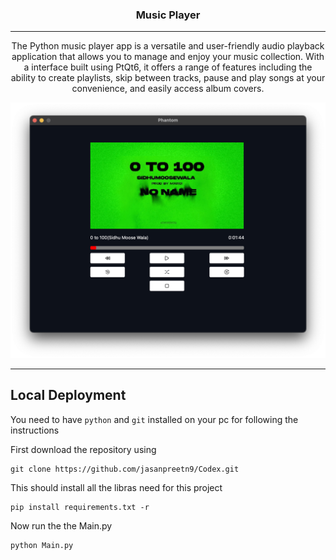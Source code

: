 
<!-- PROJECT LOGO -->
<p align="center">
  <div align="center">
    <h3>Music Player</h3>
  </div>

  <hr />

  <p align="center">
    The Python music player app is a versatile and user-friendly audio playback application that allows you to manage and enjoy your music collection. With a interface built using PtQt6, it offers a range of features including the ability to create playlists, skip between tracks, pause and play songs at your convenience, and easily access album covers.
  </p>
</p>

<!-- PREVIEW IMAGE -->
<img class="preview" src="https://github.com/jasanpreetn9/music-player/blob/main/Preview.png?raw=true">

<hr/>

## Local Deployment

You need to have `python` and `git` installed on your pc for following the instructions

First download the repository using
```
git clone https://github.com/jasanpreetn9/Codex.git
```


This should install all the libras need for this project
```
pip install requirements.txt -r
```

Now run the the Main.py
```
python Main.py
```
